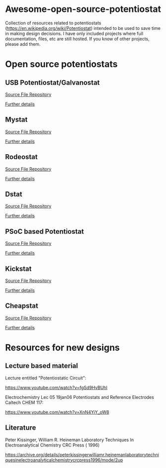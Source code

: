 # Awesome-open-source-potentiostat
Collection of resources related to potentiostats (https://en.wikipedia.org/wiki/Potentiostat) intended to be used to save time in making design decisions. I have only included projects where full documentation, files, etc are still hosted. If you know of other projects, please add them. 

# Open source potentiostats


## USB Potentiostat/Galvanostat


[Source File Repository](https://osf.io/mk45u/)


[Further details](https://www.sciencedirect.com/science/article/pii/S2468067217300317)
## Mystat

[Source File Repository](https://zenodo.org/record/4252476)


[Further details](https://www.sciencedirect.com/science/article/pii/S2468067220300729)

## Rodeostat


[Source File Repository](https://github.com/iorodeo/potentiostat)


[Further details](https://iorodeo.com/products/potentiostat-shield)

## Dstat


[Source File Repository](https://microfluidics.utoronto.ca/gitlab/dstat/dstat-documentation/-/wikis/home)


[Further details](https://journals.plos.org/plosone/article?id=10.1371/journal.pone.0140349)

## PSoC based Potentiostat

[Source File Repository](https://hackaday.io/project/160071-easy-to-build-psoc-based-potentiostat)


[Further details](https://journals.plos.org/plosone/article?id=10.1371/journal.pone.0201353)

## Kickstat 

[Source File Repository](https://github.com/LinnesLab/KickStat-Paper-Firmware)


[Further details](https://www.mdpi.com/1424-8220/20/8/2407)

## Cheapstat 

[Source File Repository](https://github.com/jbuchbinder/CheapStat)


[Further details](https://journals.plos.org/plosone/article?id=10.1371/journal.pone.0023783#s4)


# Resources for new designs

## Lecture based material 

Lecture entitled "Potentiostatic Circuit":

https://www.youtube.com/watch?v=fgSd9HvBUhI


Electrochemistry Lec 05 19jan06 Potentiostats and Reference Electrodes Caltech CHEM 117:

https://www.youtube.com/watch?v=XnN4YiY_oW8

## Literature 

Peter Kissinger, William R. Heineman Laboratory Techniques In Electroanalytical Chemistry CRC Press ( 1996)

https://archive.org/details/peterkissingerwilliamr.heinemanlaboratorytechniquesinelectroanalyticalchemistrycrcpress1996/mode/2up
